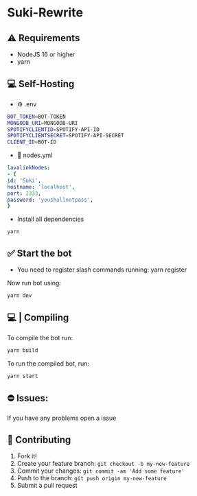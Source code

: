 # Suki-Rewrite

## ⚠ Requirements
- NodeJS 16 or higher
- yarn


## 💻 Self-Hosting

- ⚙️ .env
```bash
BOT_TOKEN=BOT-TOKEN
MONGODB_URI=MONGODB-URI
SPOTIFYCLIENTID=SPOTIFY-API-ID
SPOTIFYCLIENTSECRET=SPOTIFY-API-SECRET
CLIENT_ID=BOT-ID
```

- 🎵 nodes.yml
```yml
lavalinkNodes:
- {
id: 'Suki',
hostname: 'localhost',
port: 2333,
password: 'youshallnotpass',
}
```

- Install all dependencies
```bash
yarn
```

## ✅ Start the bot
- You need to register slash commands running: yarn register


Now run bot using:
```bash
yarn dev
```

## 💻 | Compiling
To compile the bot run:

```bash
yarn build
```

To run the compiled bot, run:
```bash
yarn start
```

## ⛔ Issues:
If you have any problems open a issue

## 🚀 Contributing

1. Fork it!
2. Create your feature branch: `git checkout -b my-new-feature`
3. Commit your changes: `git commit -am 'Add some feature'`
4. Push to the branch: `git push origin my-new-feature`
5. Submit a pull request
